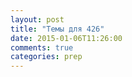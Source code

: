 ```yaml
---
layout: post
title: "Темы для 426"
date: 2015-01-06T11:26:00
comments: true
categories: prep
---
```

